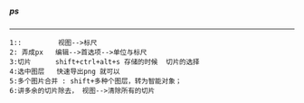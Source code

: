 ##### ps
------------------------
```
1::         视图-->标尺
2: 弄成px   编辑-->首选项-->单位与标尺
3:切片      shift+ctrl+alt+s 存储的时候  切片的选择
4:选中图层   快速导出png 就可以
5:多个图片合并 : shift+多种个图层，转为智能对象；
6:讲多余的切片除去， 视图-->清除所有的切片
```
